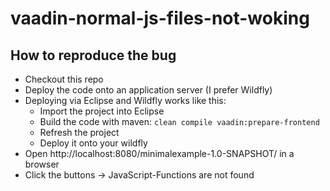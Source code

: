 # vaadin-normal-js-files-not-woking


## How to reproduce the bug
* Checkout this repo
* Deploy the code onto an application server (I prefer Wildfly)
* Deploying via Eclipse and Wildfly works like this:
  * Import the project into Eclipse
  * Build the code with maven: ``clean compile vaadin:prepare-frontend``
  * Refresh the project
  * Deploy it onto your wildfly
* Open http://localhost:8080/minimalexample-1.0-SNAPSHOT/ in a browser
* Click the buttons → JavaScript-Functions are not found
